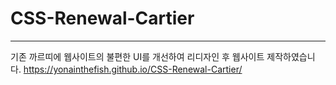 # CSS-Renewal-Cartier
-----
기존 까르띠에 웹사이트의 불편한 UI를 개선하여 리디자인 후 웹사이트 제작하였습니다.
https://yonainthefish.github.io/CSS-Renewal-Cartier/
